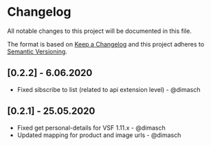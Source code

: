 # Changelog
All notable changes to this project will be documented in this file.

The format is based on [Keep a Changelog](https://keepachangelog.com/en/1.0.0/)
and this project adheres to [Semantic Versioning](https://semver.org/spec/v2.0.0.html).

## [0.2.2] - 6.06.2020
- Fixed sibscribe to list (related to api extension level) - @dimasch

## [0.2.1] - 25.05.2020
- Fixed get personal-details for VSF 1.11.x - @dimasch
- Updated mapping for product and image urls - @dimasch